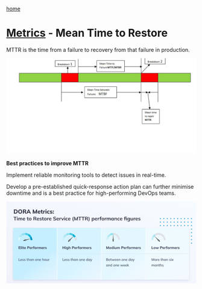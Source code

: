 [home](../README.md)
# [Metrics](README.md) - Mean Time to Restore


MTTR is the time from a failure to recovery from that failure in production.

![Mean Time to Restore Timeline](../../images/mttr-timeline.png)

**Best practices to improve MTTR**

Implement reliable monitoring tools to detect issues in real-time.

Develop a pre-established quick-response action plan can further minimise downtime and is a best practice for high-performing DevOps teams.

![Mean Time to Restore - DORA Metrics](../../images/mttr-dora.png)
